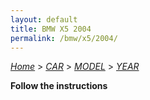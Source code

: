 ```yaml
---
layout: default
title: BMW X5 2004
permalink: /bmw/x5/2004/
---
```

[*Home*](/) > [*CAR*](/car/) > [*MODEL*](/car/model/) > [*YEAR*](/car/model/year/)

**Follow the instructions**
